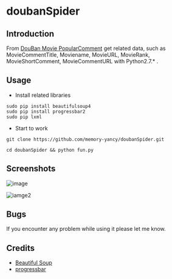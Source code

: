# doubanSpider

## Introduction

From [DouBan Movie PopularComment](https://movie.douban.com/review/best/) get related data, such as MovieCommentTitle, Moviename, MovieURL, MovieRank, MovieShortComment, MovieCommentURL with Python2.7.* .

## Usage


* Install related libraries
```
sudo pip install beautifulsoup4
sudo pip install progressbar2
sudo pip lxml
```
* Start to work
```
git clone https://github.com/memory-yancy/doubanSpider.git

cd doubanSpider && python fun.py
```

## Screenshots

![image](http://img.vim-cn.com/91/bbad26b89ddd82e0055cc3abe4ba5ead57b59d.png)

![iamge2](http://img.vim-cn.com/e1/1845d53e2301e50f67c1be127456788d66b064.jpg) 

## Bugs

If you encounter any problem while using it please let me know.

## Credits

* [Beautiful Soup](https://www.crummy.com/software/BeautifulSoup/bs4/doc/index.zh.html)
* [progressbar](http://progressbar-2.readthedocs.io/en/stable/index.html)